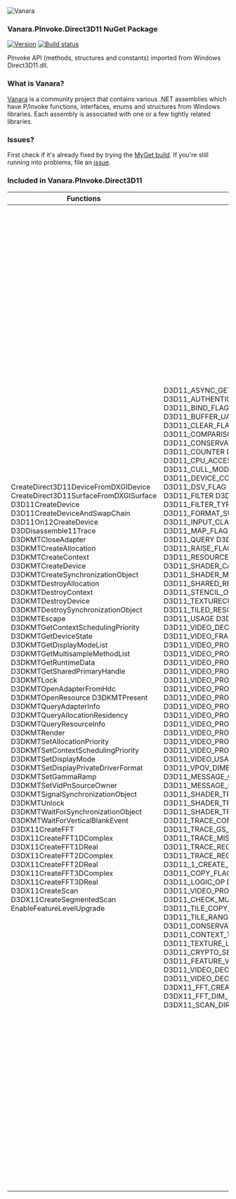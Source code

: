 ﻿![Vanara](https://raw.githubusercontent.com/dahall/Vanara/master/docs/icons/VanaraHeading.png)
### **Vanara.PInvoke.Direct3D11 NuGet Package**
[![Version](https://img.shields.io/nuget/v/Vanara.PInvoke.Direct3D11?label=NuGet&style=flat-square)](https://github.com/dahall/Vanara/releases)
[![Build status](https://github.com/dahall/Vanara/actions/workflows/cibuild.yml/badge.svg?branch=master)](https://github.com/dahall/Vanara/actions/workflows/cibuild.yml)

PInvoke API (methods, structures and constants) imported from Windows Direct3D11.dll.

### **What is Vanara?**

[Vanara](https://github.com/dahall/Vanara) is a community project that contains various .NET assemblies which have P/Invoke functions, interfaces, enums and structures from Windows libraries. Each assembly is associated with one or a few tightly related libraries.

### **Issues?**

First check if it's already fixed by trying the [MyGet build](https://www.myget.org/feed/Packages/vanara).
If you're still running into problems, file an [issue](https://github.com/dahall/Vanara/issues).

### **Included in Vanara.PInvoke.Direct3D11**

Functions | Enumerations | Structures | Interfaces
--- | --- | --- | ---
CreateDirect3D11DeviceFromDXGIDevice CreateDirect3D11SurfaceFromDXGISurface D3D11CreateDevice D3D11CreateDeviceAndSwapChain D3D11On12CreateDevice D3DDisassemble11Trace D3DKMTCloseAdapter D3DKMTCreateAllocation D3DKMTCreateContext D3DKMTCreateDevice D3DKMTCreateSynchronizationObject D3DKMTDestroyAllocation D3DKMTDestroyContext D3DKMTDestroyDevice D3DKMTDestroySynchronizationObject D3DKMTEscape D3DKMTGetContextSchedulingPriority D3DKMTGetDeviceState D3DKMTGetDisplayModeList D3DKMTGetMultisampleMethodList D3DKMTGetRuntimeData D3DKMTGetSharedPrimaryHandle D3DKMTLock D3DKMTOpenAdapterFromHdc D3DKMTOpenResource D3DKMTPresent D3DKMTQueryAdapterInfo D3DKMTQueryAllocationResidency D3DKMTQueryResourceInfo D3DKMTRender D3DKMTSetAllocationPriority D3DKMTSetContextSchedulingPriority D3DKMTSetDisplayMode D3DKMTSetDisplayPrivateDriverFormat D3DKMTSetGammaRamp D3DKMTSetVidPnSourceOwner D3DKMTSignalSynchronizationObject D3DKMTUnlock D3DKMTWaitForSynchronizationObject D3DKMTWaitForVerticalBlankEvent D3DX11CreateFFT D3DX11CreateFFT1DComplex D3DX11CreateFFT1DReal D3DX11CreateFFT2DComplex D3DX11CreateFFT2DReal D3DX11CreateFFT3DComplex D3DX11CreateFFT3DReal D3DX11CreateScan D3DX11CreateSegmentedScan EnableFeatureLevelUpgrade                                                                                                             | D3D11_ASYNC_GETDATA_FLAG D3D11_AUTHENTICATED_CHANNEL_TYPE D3D11_BIND_FLAG D3D11_BLEND D3D11_BLEND_OP D3D11_BUFFER_UAV_FLAG D3D11_BUFFEREX_SRV_FLAG D3D11_CLEAR_FLAG D3D11_COLOR_WRITE_ENABLE D3D11_COMPARISON_FUNC D3D11_CONSERVATIVE_RASTERIZATION_TIER D3D11_COUNTER D3D11_COUNTER_TYPE D3D11_CPU_ACCESS_FLAG D3D11_CREATE_DEVICE_FLAG D3D11_CULL_MODE D3D11_DEPTH_WRITE_MASK D3D11_DEVICE_CONTEXT_TYPE D3D11_DSV_DIMENSION D3D11_DSV_FLAG D3D11_FEATURE D3D11_FILL_MODE D3D11_FILTER D3D11_FILTER_REDUCTION_TYPE D3D11_FILTER_TYPE D3D11_FORMAT_SUPPORT D3D11_FORMAT_SUPPORT2 D3D11_INPUT_CLASSIFICATION D3D11_MAP D3D11_MAP_FLAG D3D11_PRIMITIVE_TOPOLOGY D3D11_QUERY D3D11_QUERY_MISC_FLAG D3D11_RAISE_FLAG D3D11_RESOURCE_DIMENSION D3D11_RESOURCE_MISC_FLAG D3D11_RTV_DIMENSION D3D11_SHADER_CACHE_SUPPORT_FLAGS D3D11_SHADER_MIN_PRECISION_SUPPORT D3D11_SHARED_RESOURCE_TIER D3D11_SRV_DIMENSION D3D11_STENCIL_OP D3D11_TEXTURE_ADDRESS_MODE D3D11_TEXTURECUBE_FACE D3D11_TILED_RESOURCES_TIER D3D11_UAV_DIMENSION D3D11_USAGE D3D11_VDOV_DIMENSION D3D11_VIDEO_DECODER_BUFFER_TYPE D3D11_VIDEO_FRAME_FORMAT D3D11_VIDEO_PROCESSOR_ALPHA_FILL_MODE D3D11_VIDEO_PROCESSOR_AUTO_STREAM_CAPS D3D11_VIDEO_PROCESSOR_DEVICE_CAPS D3D11_VIDEO_PROCESSOR_FEATURE_CAPS D3D11_VIDEO_PROCESSOR_FILTER D3D11_VIDEO_PROCESSOR_FILTER_CAPS D3D11_VIDEO_PROCESSOR_FORMAT_CAPS D3D11_VIDEO_PROCESSOR_FORMAT_SUPPORT D3D11_VIDEO_PROCESSOR_OUTPUT_RATE D3D11_VIDEO_PROCESSOR_ROTATION D3D11_VIDEO_PROCESSOR_STEREO_CAPS D3D11_VIDEO_PROCESSOR_STEREO_FLIP_MODE D3D11_VIDEO_PROCESSOR_STEREO_FORMAT D3D11_VIDEO_USAGE D3D11_VPIV_DIMENSION D3D11_VPOV_DIMENSION D3D11_DEBUG_FEATURE D3D11_MESSAGE_CATEGORY D3D11_MESSAGE_ID D3D11_MESSAGE_SEVERITY D3D11_RLDO_FLAGS D3D11_SHADER_TRACKING_OPTION D3D11_SHADER_TRACKING_RESOURCE_TYPE D3D11_SHADER_TRACE_FLAG D3D11_SHADER_TYPE D3D11_TRACE_COMPONENT_MASK D3D11_TRACE_GS_INPUT_PRIMITIVE D3D11_TRACE_MISC_OPERATIONS_MASK D3D11_TRACE_REGISTER_FLAGS D3D11_TRACE_REGISTER_TYPE D3D11_1_CREATE_DEVICE_CONTEXT_STATE_FLAG D3D11_COPY_FLAGS D3D11_CRYPTO_SESSION_STATUS D3D11_LOGIC_OP D3D11_VIDEO_DECODER_CAPS D3D11_VIDEO_PROCESSOR_BEHAVIOR_HINTS D3D11_CHECK_MULTISAMPLE_QUALITY_LEVELS_FLAG D3D11_TILE_COPY_FLAG D3D11_TILE_MAPPING_FLAG D3D11_TILE_RANGE_FLAG D3D11_CONSERVATIVE_RASTERIZATION_MODE D3D11_CONTEXT_TYPE D3D11_FENCE_FLAG D3D11_TEXTURE_LAYOUT D3D11_CRYPTO_SESSION_KEY_EXCHANGE_FLAGS D3D11_FEATURE_VIDEO D3D11_VIDEO_DECODER_HISTOGRAM_COMPONENT D3D11_VIDEO_DECODER_HISTOGRAM_COMPONENT_FLAGS D3DX11_FFT_CREATE_FLAG D3DX11_FFT_DATA_TYPE D3DX11_FFT_DIM_MASK D3DX11_SCAN_DATA_TYPE D3DX11_SCAN_DIRECTION D3DX11_SCAN_OPCODE                                                       | D3D11_AUTHENTICATED_CONFIGURE_OUTPUT D3D11_BLEND_DESC D3D11_BOX D3D11_BUFFER_DESC D3D11_BUFFER_RTV D3D11_BUFFER_SRV D3D11_BUFFER_UAV D3D11_BUFFEREX_SRV D3D11_CLASS_INSTANCE_DESC D3D11_COUNTER_DESC D3D11_COUNTER_INFO D3D11_DEPTH_STENCIL_DESC D3D11_DEPTH_STENCIL_VIEW_DESC D3D11_DEPTH_STENCILOP_DESC D3D11_DRAW_INDEXED_INSTANCED_INDIRECT_ARGS D3D11_DRAW_INSTANCED_INDIRECT_ARGS D3D11_ENCRYPTED_BLOCK_INFO D3D11_FEATURE_DATA_ARCHITECTURE_INFO D3D11_FEATURE_DATA_D3D10_X_HARDWARE_OPTIONS D3D11_FEATURE_DATA_D3D11_OPTIONS D3D11_FEATURE_DATA_D3D11_OPTIONS1 D3D11_FEATURE_DATA_D3D11_OPTIONS2 D3D11_FEATURE_DATA_D3D11_OPTIONS3 D3D11_FEATURE_DATA_D3D11_OPTIONS5 D3D11_FEATURE_DATA_D3D9_OPTIONS D3D11_FEATURE_DATA_D3D9_OPTIONS1 D3D11_FEATURE_DATA_D3D9_SHADOW_SUPPORT D3D11_FEATURE_DATA_D3D9_SIMPLE_INSTANCING_SUPPORT D3D11_FEATURE_DATA_DISPLAYABLE D3D11_FEATURE_DATA_DOUBLES D3D11_FEATURE_DATA_FORMAT_SUPPORT D3D11_FEATURE_DATA_FORMAT_SUPPORT2 D3D11_FEATURE_DATA_GPU_VIRTUAL_ADDRESS_SUPPORT D3D11_FEATURE_DATA_MARKER_SUPPORT D3D11_FEATURE_DATA_SHADER_CACHE D3D11_FEATURE_DATA_SHADER_MIN_PRECISION_SUPPORT D3D11_FEATURE_DATA_THREADING D3D11_INPUT_ELEMENT_DESC D3D11_MAPPED_SUBRESOURCE D3D11_OMAC D3D11_QUERY_DATA_PIPELINE_STATISTICS D3D11_QUERY_DATA_SO_STATISTICS D3D11_QUERY_DATA_TIMESTAMP_DISJOINT D3D11_QUERY_DESC D3D11_RASTERIZER_DESC D3D11_RENDER_TARGET_BLEND_DESC D3D11_RENDER_TARGET_VIEW_DESC D3D11_SAMPLER_DESC D3D11_SHADER_RESOURCE_VIEW_DESC D3D11_SO_DECLARATION_ENTRY D3D11_SUBRESOURCE_DATA D3D11_TEX1D_ARRAY_DSV D3D11_TEX1D_ARRAY_RTV D3D11_TEX1D_ARRAY_SRV D3D11_TEX1D_ARRAY_UAV D3D11_TEX1D_DSV D3D11_TEX1D_RTV D3D11_TEX1D_SRV D3D11_TEX1D_UAV D3D11_TEX2D_ARRAY_DSV D3D11_TEX2D_ARRAY_RTV D3D11_TEX2D_ARRAY_SRV D3D11_TEX2D_ARRAY_UAV D3D11_TEX2D_ARRAY_VPOV D3D11_TEX2D_DSV D3D11_TEX2D_RTV D3D11_TEX2D_SRV D3D11_TEX2D_UAV D3D11_TEX2D_VDOV D3D11_TEX2D_VPIV D3D11_TEX2D_VPOV D3D11_TEX2DMS_ARRAY_DSV D3D11_TEX2DMS_ARRAY_RTV D3D11_TEX2DMS_ARRAY_SRV D3D11_TEX2DMS_DSV D3D11_TEX2DMS_RTV D3D11_TEX2DMS_SRV D3D11_TEX3D_RTV D3D11_TEX3D_SRV D3D11_TEX3D_UAV D3D11_TEXCUBE_ARRAY_SRV D3D11_TEXCUBE_SRV D3D11_TEXTURE1D_DESC D3D11_TEXTURE2D_DESC D3D11_TEXTURE3D_DESC D3D11_UNORDERED_ACCESS_VIEW_DESC D3D11_VIDEO_COLOR D3D11_VIDEO_COLOR_RGBA D3D11_VIDEO_COLOR_YCbCrA D3D11_VIDEO_CONTENT_PROTECTION_CAPS D3D11_VIDEO_DECODER_BUFFER_DESC D3D11_VIDEO_DECODER_CONFIG D3D11_VIDEO_DECODER_DESC D3D11_VIDEO_DECODER_EXTENSION D3D11_VIDEO_DECODER_OUTPUT_VIEW_DESC D3D11_VIDEO_PROCESSOR_CAPS D3D11_VIDEO_PROCESSOR_COLOR_SPACE D3D11_VIDEO_PROCESSOR_CONTENT_DESC D3D11_VIDEO_PROCESSOR_CUSTOM_RATE D3D11_VIDEO_PROCESSOR_FILTER_RANGE D3D11_VIDEO_PROCESSOR_INPUT_VIEW_DESC D3D11_VIDEO_PROCESSOR_OUTPUT_VIEW_DESC D3D11_VIDEO_PROCESSOR_RATE_CONVERSION_CAPS D3D11_VIDEO_PROCESSOR_STREAM D3D11_VIEWPORT D3D11_INFO_QUEUE_FILTER D3D11_INFO_QUEUE_FILTER_DESC D3D11_MESSAGE D3D11_COMPUTE_SHADER_TRACE_DESC D3D11_DOMAIN_SHADER_TRACE_DESC D3D11_GEOMETRY_SHADER_TRACE_DESC D3D11_HULL_SHADER_TRACE_DESC D3D11_PIXEL_SHADER_TRACE_DESC D3D11_TRACE_REGISTER D3D11_TRACE_STEP D3D11_TRACE_VALUE D3D11_VERTEX_SHADER_TRACE_DESC CD3D11_RASTERIZER_DESC1 D3D11_BLEND_DESC1 D3D11_KEY_EXCHANGE_HW_PROTECTION_DATA D3D11_KEY_EXCHANGE_HW_PROTECTION_INPUT_DATA D3D11_KEY_EXCHANGE_HW_PROTECTION_OUTPUT_DATA D3D11_RASTERIZER_DESC1 D3D11_RENDER_TARGET_BLEND_DESC1 D3D11_VIDEO_DECODER_BEGIN_FRAME_CRYPTO_SESSION D3D11_VIDEO_DECODER_BUFFER_DESC1 D3D11_VIDEO_DECODER_SUB_SAMPLE_MAPPING_BLOCK D3D11_VIDEO_PROCESSOR_STREAM_BEHAVIOR_HINT D3D11_VIDEO_SAMPLE_DESC D3D11_PACKED_MIP_DESC D3D11_SUBRESOURCE_TILING D3D11_TILE_REGION_SIZE D3D11_TILE_SHAPE D3D11_TILED_RESOURCE_COORDINATE D3D11_QUERY_DESC1 D3D11_RASTERIZER_DESC2 D3D11_RENDER_TARGET_VIEW_DESC1 D3D11_SHADER_RESOURCE_VIEW_DESC1 D3D11_TEX2D_ARRAY_RTV1 D3D11_TEX2D_ARRAY_SRV1 D3D11_TEX2D_ARRAY_UAV1 D3D11_TEX2D_RTV1 D3D11_TEX2D_SRV1 D3D11_TEX2D_UAV1 D3D11_TEXTURE2D_DESC1 D3D11_TEXTURE3D_DESC1 D3D11_UNORDERED_ACCESS_VIEW_DESC1 D3D11_FEATURE_DATA_D3D11_OPTIONS4 D3D11_FEATURE_DATA_VIDEO_DECODER_HISTOGRAM D3D11_VIDEO_DECODER_BUFFER_DESC2 D3DX11_FFT_BUFFER_INFO D3DX11_FFT_DESC <Omac>e__FixedBuffer <BorderColor>e__FixedBuffer <_PixelPosition>e__FixedBuffer <_pbInput>e__FixedBuffer <_pbOutput>e__FixedBuffer  | ID3D11Asynchronous ID3D11AuthenticatedChannel ID3D11BlendState ID3D11Buffer ID3D11ClassInstance ID3D11ClassLinkage ID3D11CommandList ID3D11ComputeShader ID3D11Counter ID3D11CryptoSession ID3D11DepthStencilState ID3D11DepthStencilView ID3D11Device ID3D11DeviceChild ID3D11DeviceContext ID3D11DomainShader ID3D11GeometryShader ID3D11HullShader ID3D11InputLayout ID3D11PixelShader ID3D11Predicate ID3D11Query ID3D11RasterizerState ID3D11RenderTargetView ID3D11Resource ID3D11SamplerState ID3D11ShaderResourceView ID3D11Texture1D ID3D11Texture2D ID3D11Texture3D ID3D11UnorderedAccessView ID3D11VertexShader ID3D11VideoContext ID3D11VideoDecoder ID3D11VideoDecoderOutputView ID3D11VideoDevice ID3D11VideoProcessor ID3D11VideoProcessorEnumerator ID3D11VideoProcessorInputView ID3D11VideoProcessorOutputView ID3D11View ID3D11Debug ID3D11InfoQueue ID3D11RefDefaultTrackingOptions ID3D11RefTrackingOptions ID3D11SwitchToRef ID3D11TracingDevice ID3D11ShaderTrace ID3D11ShaderTraceFactory ID3D11BlendState1 ID3D11Device1 ID3D11DeviceContext1 ID3D11RasterizerState1 ID3D11VideoContext1 ID3D11VideoDevice1 ID3D11VideoProcessorEnumerator1 ID3DDeviceContextState ID3DUserDefinedAnnotation ID3D11Device2 ID3D11DeviceContext2 ID3D11Device3 ID3D11DeviceContext3 ID3D11DeviceContext4 ID3D11Fence ID3D11Query1 ID3D11RasterizerState2 ID3D11RenderTargetView1 ID3D11ShaderResourceView1 ID3D11Texture2D1 ID3D11Texture3D1 ID3D11UnorderedAccessView1 ID3D11Device4 ID3D11Device5 ID3D11Multithread ID3D11VideoContext2 ID3D11VideoContext3 ID3D11VideoDevice2 ID3DX11FFT ID3DX11Scan ID3DX11SegmentedScan                                                                              
